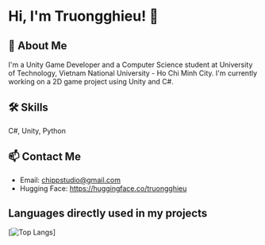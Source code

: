 

<!---
truongghieu/truongghieu is a ✨ special ✨ repository because its `README.md` (this file) appears on your GitHub profile.
You can click the Preview link to take a look at your changes.
--->


# Hi, I'm Truongghieu! 👋


## 🚀 About Me
I'm a Unity Game Developer and a Computer Science student at University of Technology, Vietnam National University - Ho Chi Minh City. I'm currently working on a 2D game project using Unity and C#.

## 🛠 Skills
C#, Unity, Python

## 📫 Contact Me
- Email: chippstudio@gmail.com
- Hugging Face: https://huggingface.co/truongghieu

## Languages directly used in my projects
[![Top Langs](https://github-readme-stats.vercel.app/api/top-langs/?username=truongghieu&layout=compact)]
